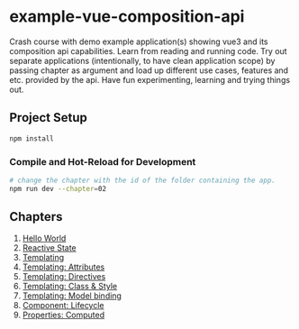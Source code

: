 # example-vue-composition-api

Crash course with demo example application(s) showing vue3 and its composition api capabilities. Learn from reading and running code. Try out separate applications (intentionally, to have clean application scope) by passing chapter as argument and load up different use cases, features and etc. provided by the api. Have fun experimenting, learning and trying things out.

## Project Setup

```sh
npm install
```

### Compile and Hot-Reload for Development

```sh
# change the chapter with the id of the folder containing the app.
npm run dev --chapter=02
```

## Chapters

1.  [Hello World](./src/chapter_01/main.ts)
2.  [Reactive State](./src/chapter_02/components/Counter.vue)
3.  [Templating](./src/chapter_03/components/Counter.vue)
4.  [Templating: Attributes](./src/chapter_04/App.vue)
5.  [Templating: Directives](./src/chapter_05/App.vue)
6.  [Templating: Class & Style](./src/chapter_06/App.vue)
7.  [Templating: Model binding](./src/chapter_07/App.vue)
8.  [Component: Lifecycle](./src/chapter_08/App.vue)
9.  [Properties: Computed](./src/chapter_10/App.vue)
